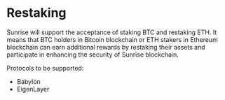 # Restaking

Sunrise will support the acceptance of staking BTC and restaking ETH.
It means that BTC holders in Bitcoin blockchain or ETH stakers in Ethereum blockchain can earn additional rewards by restaking their assets and participate in enhancing the security of Sunrise blockchain.

Protocols to be supported:

- Babylon
- EigenLayer
